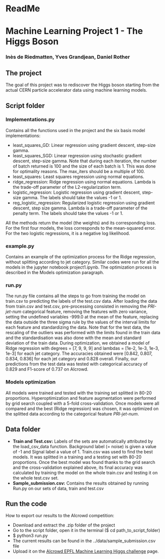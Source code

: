 # ReadMe
# Machine Learning Project 1 - The Higgs Boson
### Inès de Riedmatten, Yves Grandjean, Daniel Rother


##  The project
The goal of this project was to rediscover the Higgs boson starting from the actual CERN particle accelerator data using machine learning models.

##  Script folder

### Implementations.py
Contains all the functions used in the project and the six basis model implementations:
+ least_squares_GD: Linear regression using gradient descent, step-size gamma.
+ least_squares_SGD: Linear regression using stochastic gradient descent, step-size gamma. Note that during each iteration, the number of batch returned is 100 and the size of each batch is 1. This was done for optimality reasons. The max_iters should be a multiple of 100.
+ least_squares: Least squares regression using normal equations.
+ ridge_regression: Ridge regression using normal equations. Lambda is the trade-off parameter of the L2-regularization term.
+ logistic_regression: Logistic regression using gradient descent, step-size gamma. The labels should take the values -1 or 1.
+ reg_logistic_regression: Regularized logistic regression using gradient descent, step size gamma. Lambda is a trade-off parameter of the penalty term. The labels should take the values -1 or 1.

All the methods return the model (the weights) and its corresponding loss. For the first four models, the loss corresponds to the mean-squared error. For the two logistic regressions, it is a negative log likelihood.  

### example.py

Contains an example of the optimization process for the Ridge regression, without splitting according to jet category. Similar codes were run for all the models in the jupyter notebook project1.ipynb. The optimization process is described in the Models optimization paragraph.


### run.py

The run.py file contains all the steps to go from training the model on train.csv to predicting the labels of the test.csv data. After loading the data from train.csv and test.csv, pre-processing consisted in removing the _PRI-jet-num_ categorical feature, removing the features with zero variance, setting the undefined variables -999.0 at the mean of the feature, replacing the data outside the three sigma rule by the values of the interval limits for each feature and standardizing the data. Note that for the test data, the rescaling of the outliers was performed with the limits found in the train data and the standardisation was also done with the mean and standard deviation of the train data. During optimization, we obtained a model of Ridge regression with degrees = [7, 9, 9, 9] and lambdas = [1e-2, 1e-3, 1e-3, 1e-3] for each jet category. The accuracies obtained were [0.842, 0.807, 0.834, 0.836] for each jet category and 0.828 overall. Finally, our predictions from the test data was tested with categorical accuracy of 0.829 and F1-score of 0.737 on AIcrowd.

### Models optimization
All models were trained and tested with the training set splitted in 80-20 proportions. Hyperoptimization and feature augmentation were performed by grid search coupled with a 5-fold cross-validation. Once models were all compared and the best (Ridge regression) was chosen, it was optimized on the splitted data according to the categorical feature _PRI-jet-num_.

## Data folder

+ **Train and Test.csv:** Labels of the sets are automatically attributed by the load_csv_data function. Background label (= noise) is given a value of -1 and Signal label a value of 1. Train.csv was used to find the best models. It was splitted in a training and a testing set with 80-20 proportions. Once the best model was found thanks to the grid search and the cross-validation explained above, its final accuracy was calculated by training the model on the whole train.csv and testing it on the whole test.csv set.
+ **Sample_submission.csv:** Contains the results obtained by running Run.py on our sets of data, train and test.csv


## Run the code
How to export our results to the AIcrowd competition:
+ Download and extract the .zip folder of the project
+ Go to the script folder, open it in the terminal ($ cd path_to_script_folder)
+ $ python3 run.py
+ The current results can be found in the ../data/sample_submission.csv file
+ Upload it on the [AIcrowd EPFL Machine Learning Higgs challenge](https://www.aicrowd.com/challenges/epfl-machine-learning-higgs) page.
